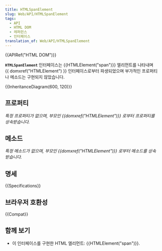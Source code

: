 ```yaml
---
title: HTMLSpanElement
slug: Web/API/HTMLSpanElement
tags:
  - API
  - HTML DOM
  - 레퍼런스
  - 인터페이스
translation_of: Web/API/HTMLSpanElement
---
```

{{APIRef("HTML DOM")}}

**`HTMLSpanElement`** 인터페이스는 {{HTMLElement("span")}} 엘리먼트를 나타내며 {{ domxref("HTMLElement") }} 인터페이스로부터 파생되었으며 부가적인 프로퍼티나 메소드는 구현되지 않았습니다.

{{InheritanceDiagram(600, 120)}}

## 프로퍼티

_특정 프로퍼티가 없으며, 부모인 {{domxref("HTMLElement")}} 로부터 프로퍼티를 상속받습니다._

## 메소드

_특정 메소드가 없으며, 부모인 {{domxref("HTMLElement")}} 로부터 메소드를 상속받습니다._

## 명세

{{Specifications}}

## 브라우저 호환성

{{Compat}}

## 함께 보기

- 이 인터페이스를 구현한 HTML 엘리먼트: {{HTMLElement("span")}}.

